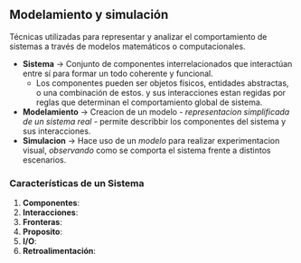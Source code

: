 ## Modelamiento y simulación
Técnicas utilizadas para representar y analizar el comportamiento de sistemas a través
de modelos matemáticos o computacionales.

- **Sistema** -> Conjunto de componentes interrelacionados que interactúan entre sí para formar un todo coherente y funcional. 
	- Los componentes pueden ser objetos físicos, entidades abstractas, o una combinación de estos. y sus interacciones estan regidas por reglas que determinan el comportamiento global de sistema.
- **Modelamiento** -> Creacion de un modelo - _representacion simplificada de un sistema real_ - permite describbir los componentes del sistema y sus interacciones.
- **Simulacion** -> Hace uso de un _modelo_ para realizar experimentacion visual, _observando_ como se comporta el sistema frente a distintos escenarios.

### Características de un Sistema
1. **Componentes**:
2. **Interacciones**:
3. **Fronteras**:
4. **Proposito**:
5. **I/O**:
6. **Retroalimentación**: